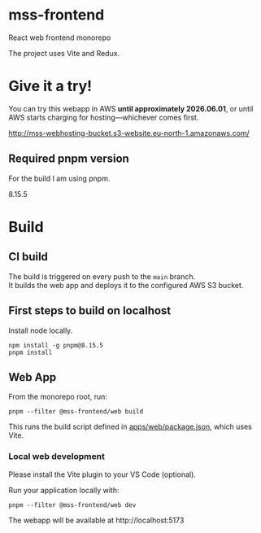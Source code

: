# mss-frontend
React web frontend monorepo

The project uses Vite and Redux.

# Give it a try!

You can try this webapp in AWS **until approximately 2026.06.01**, or until AWS starts charging for hosting—whichever comes first.

http://mss-webhosting-bucket.s3-website.eu-north-1.amazonaws.com/

## Required pnpm version

For the build I am using pnpm.

8.15.5

# Build

## CI build

The build is triggered on every push to the `main` branch.  
It builds the web app and deploys it to the configured AWS S3 bucket.

## First steps to build on localhost

Install node locally.

```
npm install -g pnpm@8.15.5
pnpm install
```

## Web App

From the monorepo root, run:

```
pnpm --filter @mss-frontend/web build
```
This runs the build script defined in [apps/web/package.json](apps/web/package.json), which uses Vite.

### Local web development

Please install the Vite plugin to your VS Code (optional).

Run your application locally with:

```
pnpm --filter @mss-frontend/web dev
```

The webapp will be available at http://localhost:5173